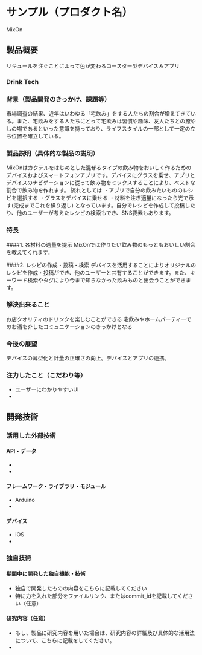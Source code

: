 # サンプル（プロダクト名）
MixOn 
## 製品概要
リキュールを注ぐことによって色が変わるコースター型デバイス＆アプリ

### Drink Tech

### 背景（製品開発のきっかけ、課題等）
市場調査の結果、近年はいわゆる「宅飲み」をする人たちの割合が増えてきている。また、宅飲みをする人たちにとって宅飲みは習慣や趣味、友人たちとの癒やしの場であるといった意識を持っており、ライフスタイルの一部として一定の立ち位置を確立している。

### 製品説明（具体的な製品の説明）
MixOnはカクテルをはじめとした混ぜるタイプの飲み物をおいしく作るためのデバイスおよびスマートフォンアプリです。デバイスにグラスを乗せ、アプリとデバイスのナビゲーションに従って飲み物をミックスすることにより、ベストな割合で飲み物を作れます。
流れとしては
・アプリで自分の飲みたいもののレシピを選択する
・グラスをデバイスに乗せる
・材料を注ぎ適量になったら光で示す(完成までこれを繰り返し)
となっています。自分でレシピを作成して投稿したり、他のユーザーが考えたレシピの検索もでき、SNS要素もあります。

### 特長
####1. 各材料の適量を提示
MixOnでは作りたい飲み物のもっともおいしい割合を教えてくれます。

####2. レシピの作成・投稿・検索
デバイスを活用することによりオリジナルのレシピを作成・投稿ができ、他のユーザーと共有することができます。また、キーワード検索やタグにより今まで知らなかった飲みものと出会うことができます。

### 解決出来ること
 お店クオリティのドリンクを楽しむことができる
 宅飲みやホームパーティーでのお酒を介したコミュニケーションのきっかけとなる
 
### 今後の展望
デバイスの薄型化と計量の正確さの向上。デバイスとアプリの連携。

### 注力したこと（こだわり等）
* ユーザーにわかりやすいUI
* 

## 開発技術
### 活用した外部技術
#### API・データ
* 
* 

#### フレームワーク・ライブラリ・モジュール
* Arduino
* 

#### デバイス
* iOS
* 

### 独自技術
#### 期間中に開発した独自機能・技術
* 独自で開発したものの内容をこちらに記載してください
* 特に力を入れた部分をファイルリンク、またはcommit_idを記載してください（任意）

#### 研究内容（任意）
* もし、製品に研究内容を用いた場合は、研究内容の詳細及び具体的な活用法について、こちらに記載をしてください。
* 
